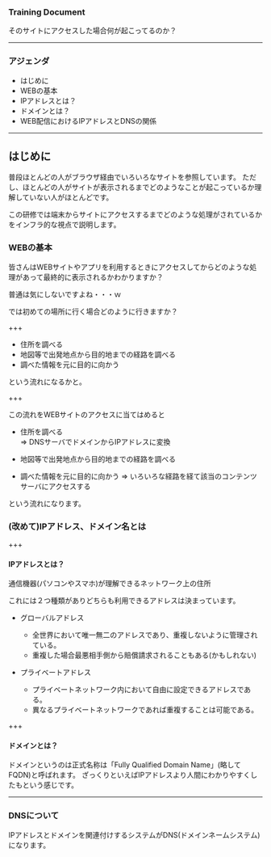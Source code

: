 <!-- 新人研修用ドキュメント　-->
### Training Document

そのサイトにアクセスした場合何が起こってるのか？


---


### アジェンダ

- はじめに
- WEBの基本
- IPアドレスとは？
- ドメインとは？
- WEB配信におけるIPアドレスとDNSの関係

---

## はじめに

普段ほとんどの人がブラウザ経由でいろいろなサイトを参照しています。
ただし、ほとんどの人がサイトが表示されるまでどのようなことが起こっているか理解していない人がほとんどです。

この研修では端末からサイトにアクセスするまでどのような処理がされているかをインフラ的な視点で説明します。


### WEBの基本

皆さんはWEBサイトやアプリを利用するときにアクセスしてからどのような処理があって最終的に表示されるかわかりますか？

普通は気にしないですよね・・・ｗ

では初めての場所に行く場合どのように行きますか？

+++

- 住所を調べる
- 地図等で出発地点から目的地までの経路を調べる
- 調べた情報を元に目的に向かう

という流れになるかと。

+++

この流れをWEBサイトのアクセスに当てはめると

- 住所を調べる<br>
=> DNSサーバでドメインからIPアドレスに変換

- 地図等で出発地点から目的地までの経路を調べる<br>
- 調べた情報を元に目的に向かう
=> いろいろな経路を経て該当のコンテンツサーバにアクセスする

という流れになります。

### (改めて)IPアドレス、ドメイン名とは

+++

#### IPアドレスとは？

通信機器(パソコンやスマホ)が理解できるネットワーク上の住所

これには２つ種類がありどちらも利用できるアドレスは決まっています。

- グローバルアドレス
  - 全世界において唯一無二のアドレスであり、重複しないように管理されている。
  - 重複した場合最悪相手側から賠償請求されることもある(かもしれない)

- プライベートアドレス
  - プライベートネットワーク内において自由に設定できるアドレスである。
  - 異なるプライベートネットワークであれば重複することは可能である。

+++

#### ドメインとは？

ドメインというのは正式名称は「Fully Qualified Domain Name」(略してFQDN)と呼ばれます。
ざっくりといえばIPアドレスより人間にわかりやすくしたもという感じです。

---

### DNSについて

IPアドレスとドメインを関連付けするシステムがDNS(ドメインネームシステム)になります。


  
  
  
  
  

